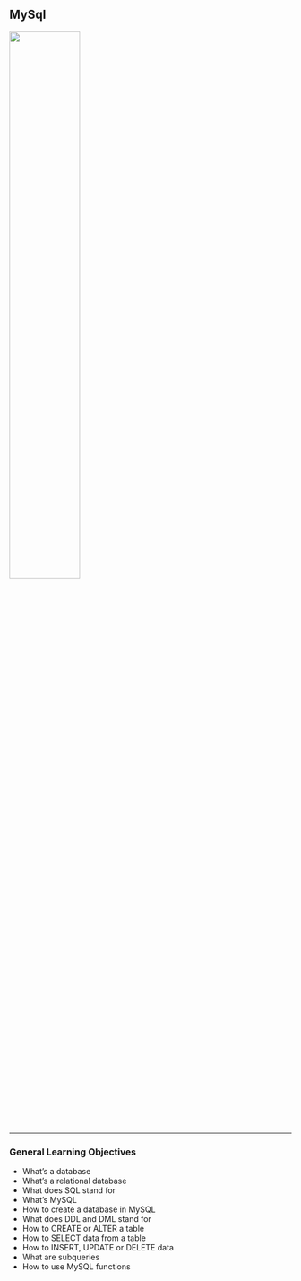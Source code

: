 <h2> MySql </h2>
<img src="https://camo.githubusercontent.com/ab1722adfc45ef82987fc0c06fc37296effb7694d38117a6ed9ccd593bc1cbde/68747470733a2f2f73332e616d617a6f6e6177732e636f6d2f696e7472616e65742d70726f6a656374732d66696c65732f686f6c626572746f6e7363686f6f6c2d6869676865722d6c6576656c5f70726f6772616d6d696e672b2f3237322f727463777a2e6a7067" width=50%>
<hr>
<h3> General Learning Objectives </h3>
<ul>
  <li>What’s a database</li>
  <li>What’s a relational database</li>
  <li>What does SQL stand for</li>
  <li>What’s MySQL</li>
  <li>How to create a database in MySQL</li>
  <li>What does DDL and DML stand for</li>
  <li>How to CREATE or ALTER a table</li>
  <li>How to SELECT data from a table</li>
  <li>How to INSERT, UPDATE or DELETE data</li>  
  <li>What are subqueries</li>   
  <li>How to use MySQL functions</li>  
  
  
